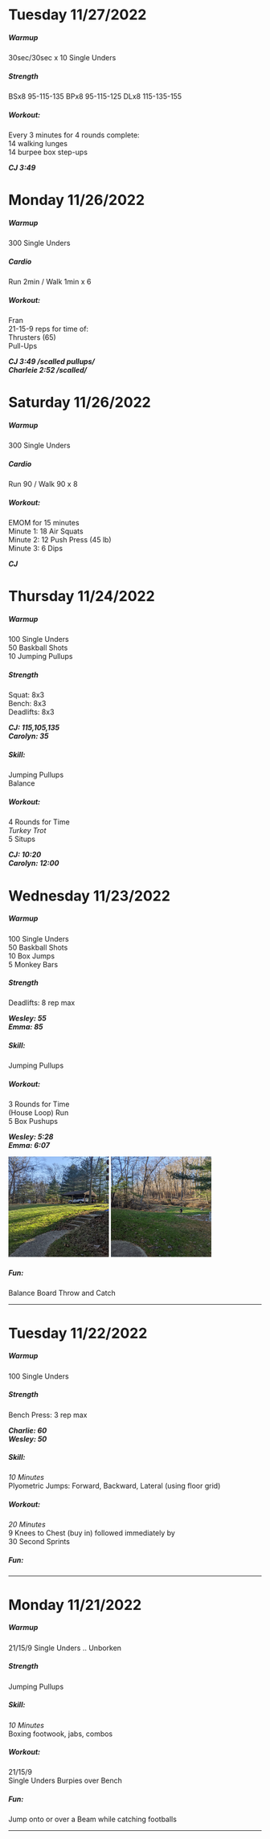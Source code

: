 # Tuesday 11/27/2022
##### Warmup
30sec/30sec x 10 Single Unders<br>

##### Strength
BSx8 95-115-135
BPx8 95-115-125
DLx8 115-135-155

##### Workout:
Every 3 minutes for 4 rounds complete:<br>
14 walking lunges<br>
14 burpee box step-ups<br>

***CJ 3:49***<br>

# Monday 11/26/2022
##### Warmup
300 Single Unders<br>

##### Cardio
Run 2min / Walk 1min x 6

##### Workout:
Fran<br>
21-15-9 reps for time of:<br>
Thrusters (65)<br>
Pull-Ups<br>

***CJ 3:49  /scalled pullups/***<br>
***Charleie 2:52  /scalled/***<br>


# Saturday 11/26/2022
##### Warmup
300 Single Unders<br>

##### Cardio
Run 90 / Walk 90 x 8

##### Workout:
EMOM for 15 minutes<br>
Minute 1: 18 Air Squats<br>
Minute 2: 12 Push Press (45 lb)<br>
Minute 3: 6 Dips<br>

***CJ***<br>


# Thursday 11/24/2022
##### Warmup
100 Single Unders<br>
50 Baskball Shots<br>
10 Jumping Pullups<br>

##### Strength
Squat: 8x3<br>
Bench: 8x3<br>
Deadlifts: 8x3

***CJ: 115,105,135***<br>
***Carolyn: 35***


##### Skill:
Jumping Pullups<br>
Balance

##### Workout:
4 Rounds for Time<br>
_Turkey Trot_<br>
5 Situps

***CJ: 10:20***<br>
***Carolyn: 12:00***

# Wednesday 11/23/2022
##### Warmup
100 Single Unders<br>
50 Baskball Shots<br>
10 Box Jumps<br>
5 Monkey Bars<br>

##### Strength
Deadlifts: 8 rep max

***Wesley: 55***<br>
***Emma: 85***

##### Skill:
Jumping Pullups

##### Workout:
3 Rounds for Time<br>
(House Loop) Run<br>
5 Box Pushups

***Wesley: 5:28***<br>
***Emma: 6:07***

<img src="img/PXL_20221123_200206086.jpg" width="200" height="200" /> <img src="img/PXL_20221123_200143390.jpg" width="200" height="200" />

##### Fun:
Balance Board Throw and Catch

---
# Tuesday 11/22/2022
##### Warmup
100 Single Unders

##### Strength
Bench Press: 3 rep max

***Charlie: 60***<br>
***Wesley: 50***

##### Skill:
_10 Minutes_<br>
Plyometric Jumps: Forward, Backward, Lateral (using floor grid)

##### Workout:
_20 Minutes_<br>
9 Knees to Chest (buy in) followed immediately by<br> 30 Second Sprints


##### Fun:

---

# Monday 11/21/2022
##### Warmup
21/15/9 Single Unders .. Unborken 

##### Strength
Jumping Pullups

##### Skill:
_10 Minutes_<br>
Boxing footwook, jabs, combos

##### Workout:
21/15/9<br>
Single Unders
Burpies over Bench

##### Fun:
Jump onto or over a Beam while catching footballs

---

